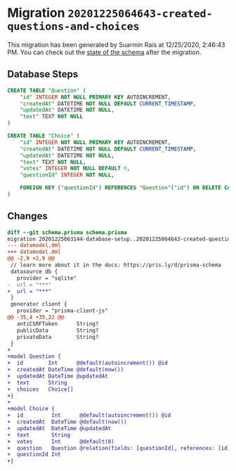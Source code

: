 # Migration `20201225064643-created-questions-and-choices`

This migration has been generated by Suarmin Rais at 12/25/2020, 2:46:43 PM.
You can check out the [state of the schema](./schema.prisma) after the migration.

## Database Steps

```sql
CREATE TABLE "Question" (
    "id" INTEGER NOT NULL PRIMARY KEY AUTOINCREMENT,
    "createdAt" DATETIME NOT NULL DEFAULT CURRENT_TIMESTAMP,
    "updatedAt" DATETIME NOT NULL,
    "text" TEXT NOT NULL
)

CREATE TABLE "Choice" (
    "id" INTEGER NOT NULL PRIMARY KEY AUTOINCREMENT,
    "createdAt" DATETIME NOT NULL DEFAULT CURRENT_TIMESTAMP,
    "updatedAt" DATETIME NOT NULL,
    "text" TEXT NOT NULL,
    "votes" INTEGER NOT NULL DEFAULT 0,
    "questionId" INTEGER NOT NULL,

    FOREIGN KEY ("questionId") REFERENCES "Question"("id") ON DELETE CASCADE ON UPDATE CASCADE
)
```

## Changes

```diff
diff --git schema.prisma schema.prisma
migration 20201225063144-database-setup..20201225064643-created-questions-and-choices
--- datamodel.dml
+++ datamodel.dml
@@ -2,9 +2,9 @@
 // learn more about it in the docs: https://pris.ly/d/prisma-schema
 datasource db {
   provider = "sqlite"
-  url = "***"
+  url = "***"
 }
 generator client {
   provider = "prisma-client-js"
@@ -35,4 +35,22 @@
   antiCSRFToken      String?
   publicData         String?
   privateData        String?
 }
+
+model Question {
+  id        Int      @default(autoincrement()) @id
+  createdAt DateTime @default(now())
+  updatedAt DateTime @updatedAt
+  text      String   
+  choices   Choice[] 
+}
+
+model Choice {
+  id         Int      @default(autoincrement()) @id
+  createdAt  DateTime @default(now())
+  updatedAt  DateTime @updatedAt
+  text       String   
+  votes      Int      @default(0)
+  question   Question @relation(fields: [questionId], references: [id])
+  questionId Int      
+}
```



